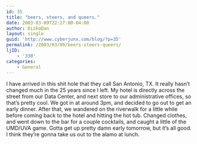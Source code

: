 ```yaml
---
id: 35
title: "beers, steers, and queers."
date: 2003-03-09T22:27:00-04:00
author: DizkoDan
layout: single
guid: 'http://www.cyberjunx.com/blog/?p=35'
permalink: /2003/03/09/beers-steers-queers/
ljID:
    - '330'
categories:
    - General
---
```


I have arrived in this shit hole that they call San Antonio, TX. It really hasn’t changed much in the 25 years since I left. My hotel is directly across the street from our Data Center, and next store to our administrative offices, so that’s pretty cool. We got in at around 3pm, and decided to go out to get an early dinner. After that, we wandered on the riverwalk for a little while before coming back to the hotel and hitting the hot tub. Changed clothes, and went down to the bar for a couple cocktails, and caught a little of the UMD/UVA game. Gotta get up pretty damn early tomorrow, but it’s all good. I think they’re gonna take us out to the alamo at lunch.